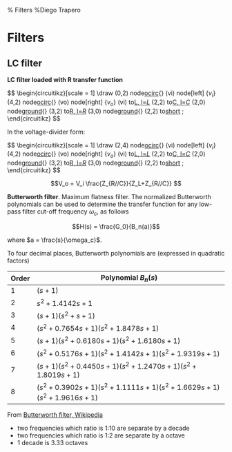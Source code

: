 % Filters
%Diego Trapero


# Filters


## LC filter


**LC filter loaded with R transfer function**

$$
\begin{circuitikz}[scale = 1]
	\draw
	(0,2) node[ocirc](vi){}
	(vi) node[left] {$v_i$}
	(4,2) node[ocirc](vo){}
	(vo) node[right] {$v_o$}
	(vi) to[L, l=$L$](2,2)
	(2,2) to[C, l=$C$](2,0)
	(2,0) node[ground](){}
	(3,2) to[R, l=$R$](3,0)
	(3,0) node[ground](){}
	(2,2) to[short](vo)
	;
\end{circuitikz}
$$

In the voltage-divider form:

$$
\begin{circuitikz}[scale = 1]
	\draw
	(2,4) node[ocirc](vi){}
	(vi) node[left] {$v_i$}
	(4,2) node[ocirc](vo){}
	(vo) node[right] {$v_o$}
	(vi) to[L, l=$L$](2,2)
	(2,2) to[C, l=$C$](2,0)
	(2,0) node[ground](){}
	(3,2) to[R, l=$R$](3,0)
	(3,0) node[ground](){}
	(2,2) to[short](vo)
	;
\end{circuitikz}
$$

$$V_o = V_i \frac{Z_{R//C}}{Z_L+Z_{R//C}} $$

**Butterworth filter**. Maximum flatness filter. The normalized Butterworth polynomials can be used to determine the transfer function for any low-pass filter cut-off frequency $\omega_c$, as follows

$$H(s) = \frac{G_0}{B_n(a)}$$

where $a = \frac{s}{\omega_c}$.

To four decimal places, Butterworth polynomials are (expressed in quadratic factors)

| **Order** |                    **Polynomial $B_n(s)$**                     |
|-----------|----------------------------------------------------------------|
|         1 | $(s+1)$                                                        |
|         2 | $s^2+1.4142s+1$                                                |
|         3 | $(s+1)(s^2+s+1)$                                               |
|         4 | $(s^2+0.7654s+1)(s^2+1.8478s+1)$                               |
|         5 | $(s+1)(s^2+0.6180s+1)(s^2+1.6180s+1)$                          |
|         6 | $(s^2+0.5176s+1)(s^2+1.4142s+1)(s^2+1.9319s+1)$                |
|         7 | $(s+1)(s^2+0.4450s+1)(s^2+1.2470s+1)(s^2+1.8019s+1)$           |
|         8 | $(s^2+0.3902s+1)(s^2+1.1111s+1)(s^2+1.6629s+1)(s^2+1.9616s+1)$ |

From [Butterworth filter, Wikipedia](http://en.wikipedia.org/wiki/Butterworth_filter)


* two frequencies which ratio is 1:10 are separate by a decade
* two frequencies which ratio is 1:2 are separate by a octave
* 1 decade is 3.33 octaves